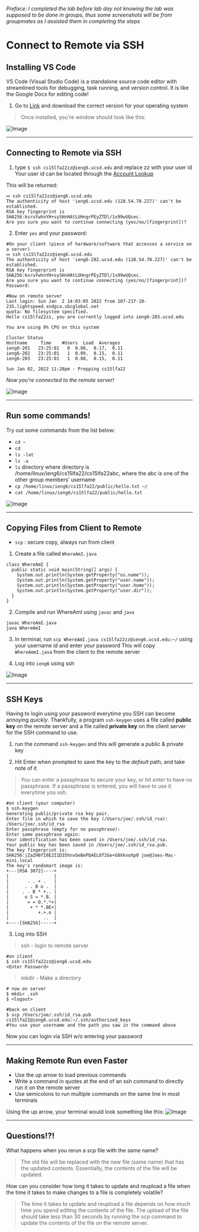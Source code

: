 *Preface: I completed the lab before lab day not knowing the lab was supposed to be done in groups, thus some screenshots will be from groupmates as I assisted them in completing the steps*

# Connect to Remote via SSH

## Installing VS Code
VS Code (Visual Studio Code) is a standalone source code editor with streamlined tools for debugging, task running, and version control.
It is like the Google Docs for editing code!
1. Go to [Link](https://code.visualstudio.com/) and download the correct version for your operating system

> Once installed, you're window should look like this: 
 
 ![Image](VSCode.jpeg)

---

## Connecting to Remote via SSH
1. type `$ ssh cs15lfa22zz@ieng6.ucsd.edu` and replace zz with your user id
Your user id can be located through the [Account Lookup](https://sdacs.ucsd.edu/~icc/index.php)


This will be returned:

```
⤇ ssh cs15lfa22zz@ieng6.ucsd.edu
The authenticity of host 'ieng6.ucsd.edu (128.54.70.227)' can't be established.
RSA key fingerprint is SHA256:ksruYwhnYH+sySHnHAtLUHngrPEyZTDl/1x99wUQcec.
Are you sure you want to continue connecting (yes/no/[fingerprint])? 
```

2. Enter `yes` and your password:

```
#On your client (piece of hardware/software that accesses a service on a server)
⤇ ssh cs15lfa22zz@ieng6.ucsd.edu
The authenticity of host 'ieng6-202.ucsd.edu (128.54.70.227)' can't be established.
RSA key fingerprint is SHA256:ksruYwhnYH+sySHnHAtLUHngrPEyZTDl/1x99wUQcec.
Are you sure you want to continue connecting (yes/no/[fingerprint])? 
Password: 
```
```
#Now on remote server
Last login: Sun Jan  2 14:03:05 2022 from 107-217-10-235.lightspeed.sndgca.sbcglobal.net
quota: No filesystem specified.
Hello cs15lfa22zz, you are currently logged into ieng6-203.ucsd.edu

You are using 0% CPU on this system

Cluster Status 
Hostname     Time    #Users  Load  Averages  
ieng6-201   23:25:01   0  0.08,  0.17,  0.11
ieng6-202   23:25:01   1  0.09,  0.15,  0.11
ieng6-203   23:25:01   1  0.08,  0.15,  0.11

Sun Jan 02, 2022 11:28pm - Prepping cs15lfa22
```

*Now you're connected to the remote server!*

![Image](SSH.png)

---
## Run some commands!
Try out some commands from the list below:
 * `cd ~`
 * `cd`
 * `ls -lat`
 * `ls -a`
 * `ls` directory where directory is /home/linux/ieng6/cs15lfa22/cs15lfa22abc, where the abc is one of the other group members’ username
 * `cp /home/linux/ieng6/cs15lfa22/public/hello.txt ~/`
 * `cat /home/linux/ieng6/cs15lfa22/public/hello.txt`

![Image](Commands.png)

---
## Copying Files from Client to Remote
* `scp` : secure copy, always run from client

1. Create a file called `WhereAmI.java`
```
class WhereAmI {
  public static void main(String[] args) {
    System.out.println(System.getProperty("os.name"));
    System.out.println(System.getProperty("user.name"));
    System.out.println(System.getProperty("user.home"));
    System.out.println(System.getProperty("user.dir"));
  }
}
```
2. Compile and run WhereAmI using `javac` and `java`
```
javac WhereAmI.java
java WhereAmI
```

3. In terminal, run `scp WhereAmI.java cs15lfa22zz@ieng6.ucsd.edu:~/`
using your username id and enter your password
This will copy `WhereAmmI.java` from the client to the remote server

4. Log into `ieng6` using ssh

![Image](SCP.jpeg)

---
## SSH Keys
Having to login using your password everytime you SSH can become annoying *quickly*. Thankfully, a program `ssh-keygen` uses a file called **public key** on the remote server and a file called **private key** on the client server for the SSH command to use.

1. run the command `ssh-keygen` and this will generate a public & private key

2. Hit Enter when prompted to save the key to the *default* path, and take note of it
> You can enter a passphrase to secure your key, or hit *enter* to have no passphrase. If a passphrase is entered, you will have to use it everytime you ssh.
```
#on client (your computer)
$ ssh-keygen
Generating public/private rsa key pair.
Enter file in which to save the key (/Users/joe/.ssh/id_rsa): /Users/joe/.ssh/id_rsa
Enter passphrase (empty for no passphrase): 
Enter same passphrase again: 
Your identification has been saved in /Users/joe/.ssh/id_rsa.
Your public key has been saved in /Users/joe/.ssh/id_rsa.pub.
The key fingerprint is:
SHA256:jZaZH6fI8E2I1D35hnvGeBePQ4ELOf2Ge+G0XknoXp0 joe@Joes-Mac-mini.local
The key's randomart image is:
+---[RSA 3072]----+
|                 |
|       . . + .   |
|      . . B o .  |
|     . . B * +.. |
|      o S = *.B. |
|       = = O.*.*+|
|        + * *.BE+|
|           +.+.o |
|             ..  |
+----[SHA256]-----+
```

3. Log into SSH 
> ssh - login to remote server
```
#on client
$ ssh cs15lfa22zz@ieng6.ucsd.edu
<Enter Password>
```

> mkdir <directory> - Make a directory
```
# now on server
$ mkdir .ssh 
$ <logout>
```

```
#back on client
$ scp /Users/joe/.ssh/id_rsa.pub cs15lfa22@ieng6.ucsd.edu:~/.ssh/authorized_keys
#You use your username and the path you saw in the command above
```

Now you can login via SSH w/o entering your password

---
## Making Remote Run even Faster
* Use the up arrow to load previous commands
* Write a command in quotes at the end of an ssh command to directly run it on the remote server
* Use semicolons to run multiple commands on the same line in most terminals

Using the up arrow, your terminal would look something like this:
![Image](SCP.jpeg)

---
## Questions!?!
What happens when you rerun a scp file with the same name?
> The old file will be replaced with the new file (same name) that has the updated contents. Essentially, the contents of the file will be updated.

How can you consider how long it takes to update and reupload a file when the time it takes to make changes to a file is completely volatile?
>  The time it takes to update and reupload a file depends on how much time you spend editing the contents of the file. The upload of the file should take less than 30 seconds by running the scp command to update the contents of the file on the remote server.

